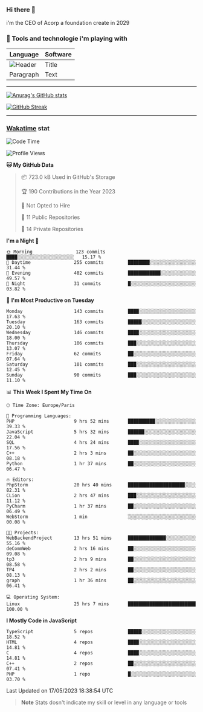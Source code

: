 ### Hi there 👋

i'm the CEO of Acorp a foundation create in 2029  

### 🧰 Tools and technologie i'm playing with

 | Language | Software |
| ----------- | ----------- |
| ![Header](https://img.shields.io/badge/Nuxt3-green&style=for-the-badge&logo=nustjs&logoColor=00DC82) | Title |
| Paragraph | Text |

---

[![Anurag's GitHub stats](https://github-readme-stats.vercel.app/api?username=ackimixs&show_icons=true&theme=github_dark&count_private=true)](https://www.ackimixs.xyz)

[![GitHub Streak](https://github-readme-streak-stats.herokuapp.com?user=Ackimixs&theme=github-dark-blue&date_format=j%20M%5B%20Y%5D&mode=weekly)](https://git.io/streak-stats)

---
 
 ### [Wakatime](https://wakatime.com/) stat

<!--START_SECTION:waka-->
![Code Time](http://img.shields.io/badge/Code%20Time-556%20hrs%2029%20mins-blue)

![Profile Views](http://img.shields.io/badge/Profile%20Views-0-blue)

**🐱 My GitHub Data** 

> 📦 723.0 kB Used in GitHub's Storage 
 > 
> 🏆 190 Contributions in the Year 2023
 > 
> 🚫 Not Opted to Hire
 > 
> 📜 11 Public Repositories 
 > 
> 🔑 14 Private Repositories 
 > 
**I'm a Night 🦉** 

```text
🌞 Morning                123 commits         ████░░░░░░░░░░░░░░░░░░░░░   15.17 % 
🌆 Daytime                255 commits         ████████░░░░░░░░░░░░░░░░░   31.44 % 
🌃 Evening                402 commits         ████████████░░░░░░░░░░░░░   49.57 % 
🌙 Night                  31 commits          █░░░░░░░░░░░░░░░░░░░░░░░░   03.82 % 
```
📅 **I'm Most Productive on Tuesday** 

```text
Monday                   143 commits         ████░░░░░░░░░░░░░░░░░░░░░   17.63 % 
Tuesday                  163 commits         █████░░░░░░░░░░░░░░░░░░░░   20.10 % 
Wednesday                146 commits         ████░░░░░░░░░░░░░░░░░░░░░   18.00 % 
Thursday                 106 commits         ███░░░░░░░░░░░░░░░░░░░░░░   13.07 % 
Friday                   62 commits          ██░░░░░░░░░░░░░░░░░░░░░░░   07.64 % 
Saturday                 101 commits         ███░░░░░░░░░░░░░░░░░░░░░░   12.45 % 
Sunday                   90 commits          ███░░░░░░░░░░░░░░░░░░░░░░   11.10 % 
```


📊 **This Week I Spent My Time On** 

```text
🕑︎ Time Zone: Europe/Paris

💬 Programming Languages: 
PHP                      9 hrs 52 mins       ██████████░░░░░░░░░░░░░░░   39.33 % 
JavaScript               5 hrs 32 mins       ██████░░░░░░░░░░░░░░░░░░░   22.04 % 
SQL                      4 hrs 24 mins       ████░░░░░░░░░░░░░░░░░░░░░   17.56 % 
C++                      2 hrs 3 mins        ██░░░░░░░░░░░░░░░░░░░░░░░   08.18 % 
Python                   1 hr 37 mins        ██░░░░░░░░░░░░░░░░░░░░░░░   06.47 % 

🔥 Editors: 
PhpStorm                 20 hrs 40 mins      █████████████████████░░░░   82.31 % 
CLion                    2 hrs 47 mins       ███░░░░░░░░░░░░░░░░░░░░░░   11.12 % 
PyCharm                  1 hr 37 mins        ██░░░░░░░░░░░░░░░░░░░░░░░   06.49 % 
WebStorm                 1 min               ░░░░░░░░░░░░░░░░░░░░░░░░░   00.08 % 

🐱‍💻 Projects: 
WebBackendProject        13 hrs 51 mins      ██████████████░░░░░░░░░░░   55.16 % 
deCommWeb                2 hrs 16 mins       ██░░░░░░░░░░░░░░░░░░░░░░░   09.08 % 
tp3                      2 hrs 9 mins        ██░░░░░░░░░░░░░░░░░░░░░░░   08.58 % 
TP4                      2 hrs 2 mins        ██░░░░░░░░░░░░░░░░░░░░░░░   08.13 % 
graph                    1 hr 36 mins        ██░░░░░░░░░░░░░░░░░░░░░░░   06.41 % 

💻 Operating System: 
Linux                    25 hrs 7 mins       █████████████████████████   100.00 % 
```

**I Mostly Code in JavaScript** 

```text
TypeScript               5 repos             █████░░░░░░░░░░░░░░░░░░░░   18.52 % 
HTML                     4 repos             ████░░░░░░░░░░░░░░░░░░░░░   14.81 % 
C                        4 repos             ████░░░░░░░░░░░░░░░░░░░░░   14.81 % 
C++                      2 repos             ██░░░░░░░░░░░░░░░░░░░░░░░   07.41 % 
PHP                      1 repo              █░░░░░░░░░░░░░░░░░░░░░░░░   03.70 % 
```




 Last Updated on 17/05/2023 18:38:54 UTC
<!--END_SECTION:waka-->

> **Note**
> Stats dosn't indicate my skill or level in any language or tools
